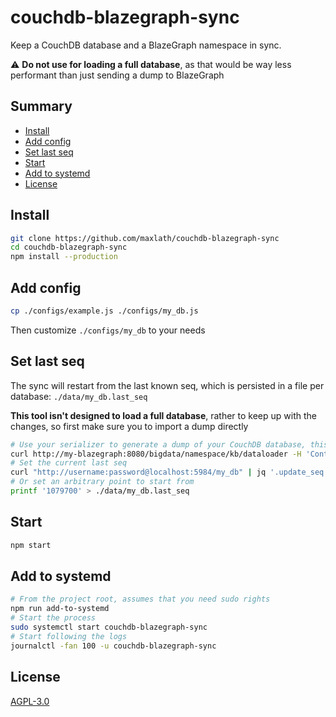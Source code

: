 # couchdb-blazegraph-sync

Keep a CouchDB database and a BlazeGraph namespace in sync.

:warning: **Do not use for loading a full database**, as that would be way less performant than just sending a dump to BlazeGraph

## Summary

<!-- START doctoc generated TOC please keep comment here to allow auto update -->
<!-- DON'T EDIT THIS SECTION, INSTEAD RE-RUN doctoc TO UPDATE -->


- [Install](#install)
- [Add config](#add-config)
- [Set last seq](#set-last-seq)
- [Start](#start)
- [Add to systemd](#add-to-systemd)
- [License](#license)

<!-- END doctoc generated TOC please keep comment here to allow auto update -->

## Install
```sh
git clone https://github.com/maxlath/couchdb-blazegraph-sync
cd couchdb-blazegraph-sync
npm install --production
```

## Add config
```sh
cp ./configs/example.js ./configs/my_db.js
```
Then customize `./configs/my_db` to your needs

## Set last seq
The sync will restart from the last known seq, which is persisted in a file per database: `./data/my_db.last_seq`

**This tool isn't designed to load a full database**, rather to keep up with the changes, so first make sure you to import a dump directly

```sh
# Use your serializer to generate a dump of your CouchDB database, this is out of the scope of this tool
curl http://my-blazegraph:8080/bigdata/namespace/kb/dataloader -H 'Content-Type: application/x-turtle' -d@./my_db.ttl
# Set the current last seq
curl "http://username:password@localhost:5984/my_db" | jq '.update_seq' > ./data/my_db.last_seq
# Or set an arbitrary point to start from
printf '1079700' > ./data/my_db.last_seq
```

## Start
```sh
npm start
```

## Add to systemd
```sh
# From the project root, assumes that you need sudo rights
npm run add-to-systemd
# Start the process
sudo systemctl start couchdb-blazegraph-sync
# Start following the logs
journalctl -fan 100 -u couchdb-blazegraph-sync
```

## License
[AGPL-3.0](https://www.gnu.org/licenses/agpl-3.0.en.html)
